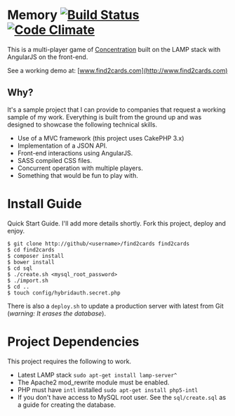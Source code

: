 # Memory [![Build Status](https://travis-ci.org/thinkingmedia/find2cards.svg)](https://travis-ci.org/thinkingmedia/find2cards) [![Code Climate](https://codeclimate.com/github/thinkingmedia/find2cards/badges/gpa.svg)](https://codeclimate.com/github/thinkingmedia/find2cards)

This is a multi-player game of [Concentration](http://en.wikipedia.org/wiki/Concentration_%28game%29) built on the LAMP stack with AngularJS on the front-end.

See a working demo at: [www.find2cards.com](http://www.find2cards.com)

## Why?

It's a sample project that I can provide to companies that request a working sample of my work. Everything is built from the ground up and was designed to showcase the following technical skills.

- Use of a MVC framework (this project uses CakePHP 3.x)
- Implementation of a JSON API.
- Front-end interactions using AngularJS.
- SASS compiled CSS files.
- Concurrent operation with multiple players.
- Something that would be fun to play with.

# Install Guide

Quick Start Guide. I'll add more details shortly. Fork this project, deploy and enjoy.

    $ git clone http://github/<username>/find2cards find2cards
    $ cd find2cards
    $ composer install
    $ bower install
    $ cd sql
    $ ./create.sh <mysql_root_password>
    $ ./import.sh
    $ cd ..
    $ touch config/hybridauth.secret.php
    
There is also a `deploy.sh` to update a production server with latest from Git (*warning: It erases the database*).
    
# Project Dependencies

This project requires the following to work.

- Latest LAMP stack `sudo apt-get install lamp-server^`
- The Apache2 mod_rewrite module must be enabled.
- PHP must have `intl` installed `sudo apt-get install php5-intl`
- If you don't have access to MySQL root user. See the `sql/create.sql` as a guide for creating the database.
